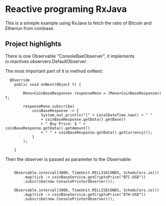 # Reactive programing RxJava

This is a simeple example using RxJava to fetch the ratio of Bitcoin and Etheriun from coinbase.

## Project highlights

There is one Observable "ConsoleBaeObserver", it implements io.reactivex.observers.DefaultObserver.

The most important part of it is method onNext:

```
  @Override
    public void onNext(Object t) {

        Mono<CoinBaseResponse> responseMono = (Mono<CoinBaseResponse>) t;

        responseMono.subscribe(
            coinBaseResponse -> {
                System.out.println("[" + LocalDateTime.now() + " "
                + coinBaseResponse.getData().getBase() 
                + " Buy Price: $ " + coinBaseResponse.getData().getAmount()
                + " " + coinBaseResponse.getData().getCurrency());
            }
        );

    }
```    

Then the observer is passed as parameter to the Observable: 

```

    Observable.interval(3000, TimeUnit.MILLISECONDS, Schedulers.io())
        .map(tick -> coinBaseService.getCryptoPrice("BTC-USD"))
        .subscribe(new ConsolePrinterObserver());
        
    Observable.interval(3000, TimeUnit.MILLISECONDS, Schedulers.io())
        .map(tick -> coinBaseService.getCryptoPrice("ETH-USD"))
        .subscribe(new ConsolePrinterObserver());

```
